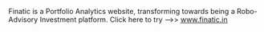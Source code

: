 Finatic is a Portfolio Analytics website, transforming towards being a Robo-Advisory Investment platform.
Click here to try -->> www.finatic.in
